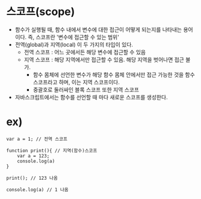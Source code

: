 
# 스코프(scope)
- 함수가 실행될 때, 함수 내에서 변수에 대한 접근이 어떻게 되는지를 나타내는 용어이다. 즉, 스코프란 '변수에 접근할 수 있는 범위'
- 전역(global)과 지역(local) 이 두 가지의 타입이 있다.
    + 전역 스코프 : 어느 곳에서든 해당 변수에 접근할 수 있음
    + 지역 스코프 : 해당 지역에서만 접근할 수 있음. 해당 지역을 벗어나면 접근 불가.
        - 함수 몸체에 선언한 변수가 해당 함수 몸체 안에서만 접근 가능한 것을 함수 스코프라고 하며, 이는 지역 스코프이다.
        - 중괄호로 둘러싸인 블록 스코프 또한 지역 스코프
- 자바스크립트에서는 함수를 선언할 때 마다 새로운 스코프를 생성한다.

# ex)

    var a = 1; // 전역 스코프

    function print(){ // 지역(함수)스코프
        var a = 123;
        console.log(a)
    }

    print(); // 123 나옴

    console.log(a) // 1 나옴